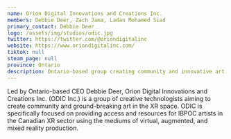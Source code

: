 ```yaml
---
name: Orion Digital Innovations and Creations Inc.
members: Debbie Deer, Zach Jama, Ladan Mohamed Siad
primary_contact: Debbie Deer
logo: /assets/img/studios/odic.jpg
twitter: https://twitter.com/@oriondigitalinc
website: https://www.oriondigitalinc.com/
tiktok: null
steam_page: null
province: Ontario
description: Ontario-based group creating community and innovative art in the XR space, providing access and resources for IBPOC artists in the Canadian XR sector.
---
```


Led by Ontario-based CEO Debbie Deer, Orion Digital Innovations and Creations Inc. (ODIC Inc.) is a group of creative technologists aiming to create community and ground-breaking art in the XR space. ODIC is specifically focused on providing access and resources for IBPOC artists in the Canadian XR sector using the mediums of virtual, augmented, and mixed reality production.
